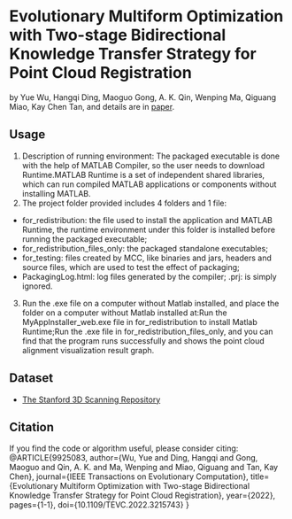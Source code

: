 # Evolutionary Multiform Optimization with Two-stage Bidirectional Knowledge Transfer Strategy for Point Cloud Registration
by Yue Wu, Hangqi Ding, Maoguo Gong, A. K. Qin, Wenping Ma, Qiguang Miao, Kay Chen Tan, and details are in [paper](https://ieeexplore.ieee.org/abstract/document/9925083).

## Usage
1. Description of running environment: The packaged executable is done with the help of MATLAB Compiler, so the user needs to download Runtime.MATLAB Runtime is a set of independent shared libraries, which can run compiled MATLAB applications or components without installing MATLAB.
2. The project folder provided includes 4 folders and 1 file:
  * for_redistribution: the file used to install the application and MATLAB Runtime, the runtime environment under this folder is installed before running the           packaged executable;
  * for_redistribution_files_only: the packaged standalone executables;
  * for_testing: files created by MCC, like binaries and jars, headers and source files, which are used to test the effect of packaging;
  * PackagingLog.html: log files generated by the compiler; .prj: is simply ignored.
3. Run the .exe file on a computer without Matlab installed, and place the folder on a computer without Matlab installed at:Run the MyAppInstaller_web.exe file in for_redistribution to install Matlab Runtime;Run the .exe file in for_redistribution_files_only, and you can find that the program runs successfully and shows the point cloud alignment visualization result graph.

## Dataset
* [The Stanford 3D Scanning Repository](http://graphics.stanford.edu/data/3Dscanrep/)

## Citation
If you find the code or algorithm useful, please consider citing:
  @ARTICLE{9925083,
  author={Wu, Yue and Ding, Hangqi and Gong, Maoguo and Qin, A. K. and Ma, Wenping and Miao, Qiguang and Tan, Kay Chen},
  journal={IEEE Transactions on Evolutionary Computation}, 
  title={Evolutionary Multiform Optimization with Two-stage Bidirectional Knowledge Transfer Strategy for Point Cloud Registration}, 
  year={2022},
  pages={1-1},
  doi={10.1109/TEVC.2022.3215743}
  }
